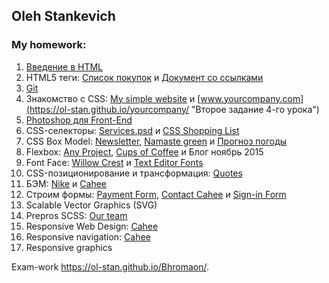 ## Oleh Stankevich
### My homework:  
1. [Введение в HTML](https://ol-stan.github.io/resume/ "Резюме на двух языках")  
2. HTML5 теги: [Список покупок](https://ol-stan.github.io/goods-list/ "Первое задание 2-го урока") и [Документ со ссылками](https://ol-stan.github.io/links/ "Второе задание 2-го урока")  
3. [Git](https://ol-stan.github.io/resume/ "Резюме на двух языках")  
4. Знакомство с CSS: [My simple website](https://ol-stan.github.io/my-simple-website/ "Первое задание 4-го урока") и [www.yourcompany.com](https://ol-stan.github.io/yourcompany/ "Второе задание 4-го урока")  
5. [Photoshop для Front-End](https://ol-stan.github.io/about-me/ "About me")  
6. CSS-селекторы: [Services.psd](https://ol-stan.github.io/services/ "Первое задание 6-го урока") и [CSS Shopping List](https://ol-stan.github.io/css-shopping-list/ "Второе задание 6-го урока")  
7. CSS Box Model: [Newsletter](https://ol-stan.github.io/newsletter/), [Namaste green](https://ol-stan.github.io/namaste/ "Первое домашнее задание 7-го урока") и [Прогноз погоды](https://ol-stan.github.io/weather/ "Второе домашнее задание 7-го урока")
8. Flexbox: [Any Project](https://ol-stan.github.io/any-progect/ "Задание 8-го урока"), [Cups of Coffee](https://ol-stan.github.io/cups-of-coffee/ "Первое домашнее задание 8-го урока") и Блог ноябрь 2015  
9. Font Face: [Willow Crest](https://ol-stan.github.io/willow-crest/ "Первое домашнее задание 9-го урока") и [Text Editor Fonts](https://ol-stan.github.io/text-editor-fonts/ "Второе домашнее задание 9-го урока")  
10. CSS-позиционирование и трансформация: [Quotes](https://ol-stan.github.io/quotes/ "Классная работа")  
11. БЭМ: [Nike](https://ol-stan.github.io/nike-product-card/ "Задание 11 урока") и [Cahee](https://ol-stan.github.io/cahee/ "Домашнее задание 11-го урока")  
12. Строим формы: [Payment Form](https://ol-stan.github.io/payment-form/), [Contact Cahee](https://ol-stan.github.io/cahee-contact/ "Первое домашнее задание 12-го урока") и [Sign-in Form](https://ol-stan.github.io/sign-in-form/ "Второе домашнее задание 12-го урока")
13. Scalable Vector Graphics (SVG)
14. Prepros SCSS: [Our team](https://ol-stan.github.io/our-team/)
15. Responsive Web Design: [Cahee](https://ol-stan.github.io/cahee/)
16. Responsive navigation: [Cahee](https://ol-stan.github.io/cahee/)
17. Responsive graphics

Exam-work https://ol-stan.github.io/Bhromaon/.
